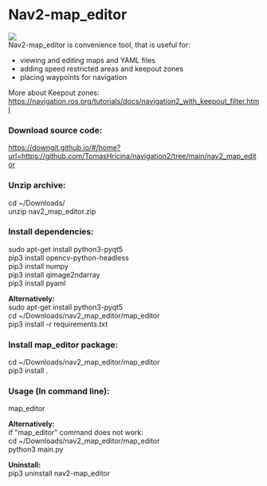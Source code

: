 # Nav2-map_editor  
![](https://github.com/TomasHricina/navigation2/blob/main/nav2_map_editor/preview_1_0_6.gif)  
Nav2-map_editor is convenience tool, that is useful for:  
- viewing and editing maps and YAML files 
- adding speed restricted areas and keepout zones  
- placing waypoints for navigation  
  
More about Keepout zones:
https://navigation.ros.org/tutorials/docs/navigation2_with_keepout_filter.html
  
### Download source code:  
https://downgit.github.io/#/home?url=https://github.com/TomasHricina/navigation2/tree/main/nav2_map_editor  
  
### Unzip archive:  
cd ~/Downloads/  
unzip nav2_map_editor.zip  
  
  
### Install dependencies:  
sudo apt-get install python3-pyqt5   
pip3 install opencv-python-headless  
pip3 install numpy  
pip3 install qimage2ndarray  
pip3 install pyaml  
  
**Alternatively:**  
sudo apt-get install python3-pyqt5  
cd ~/Downloads/nav2_map_editor/map_editor  
pip3 install -r requirements.txt  
  
### Install map_editor package:  
cd ~/Downloads/nav2_map_editor/map_editor  
pip3 install .  
  
### Usage (In command line):  
map_editor  
  
**Alternatively:**  
if "map_editor" command does not work:  
cd ~/Downloads/nav2_map_editor/map_editor  
python3 main.py 
    
    
  
**Uninstall:**  
pip3 uninstall nav2-map_editor
